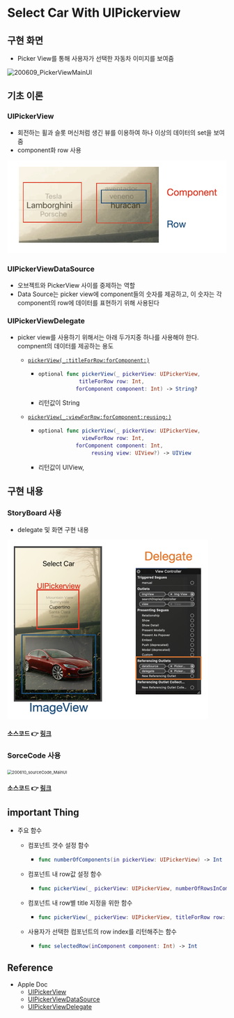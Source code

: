 # Select Car With UIPickerview

## 구현 화면

- Picker View를 통해 사용자가 선택한 자동차 이미지를 보여줌

![200609_PickerViewMainUI](../image/200609_PickerViewMainUI.gif)

## 기초 이론

### UIPickerView

- 회전하는 휠과 슬롯 머신처럼 생긴 뷰를 이용하여 하나 이상의 데이터의 set을 보여줌
- component화 row 사용

![200610_component&row1](../image/200610_component&row1.png)



### UIPickerViewDataSource

- 오브젝트와 PickerView 사이를 중제하는 역할
- Data Source는 picker view에 component들의 숫자를 제공하고, 이 숫자는 각 component의 row에 데이터를 표현하기 위해 사용된다

### UIPickerViewDelegate

- picker view를 사용하기 위해서는 아래 두가지중 하나를 사용해야 한다. compnent의 데이터를 제공하는 용도

  - [`pickerView(_:titleForRow:forComponent:)`](https://developer.apple.com/documentation/uikit/uipickerviewdelegate/1614384-pickerview)

    - ```swift
      optional func pickerView(_ pickerView: UIPickerView, 
                   titleForRow row: Int, 
                  forComponent component: Int) -> String?
      ```

    - 리턴값이 String 

  - [`pickerView(_:viewForRow:forComponent:reusing:)`](https://developer.apple.com/documentation/uikit/uipickerviewdelegate/1614389-pickerview)

    - ```swift
      optional func pickerView(_ pickerView: UIPickerView, 
                    viewForRow row: Int, 
                  forComponent component: Int, 
                       reusing view: UIView?) -> UIView
      ```

    - 리턴값이 UIView,  

  

## 구현 내용

### StoryBoard 사용

- delegate 및 화면 구현 내용

<img src="../image/200610_UIPickerView_StoryBoard.png" alt="200610_UIPickerView_StoryBoard" style="zoom:50%;" />

#### 소스코드 :point_right: [링크](../sourceCode/SelectCar)

### SorceCode 사용

<img src="/Users/kimkwangsoo/Document/dev/MyStudyRoom/Make12App/image/200610_sourceCode_MainUI.gif" alt="200610_sourceCode_MainUI" style="zoom:67%;" />

#### 소스코드 :point_right: [링크](../sourceCode/SelectCar_Code)

## important Thing

- 주요 함수

  - 컴포넌트 갯수 설정 함수

    - ```swift
      func numberOfComponents(in pickerView: UIPickerView) -> Int 
      ```

  - 컴포넌트 내 row값 설정 함수

    - ```swift
      func pickerView(_ pickerView: UIPickerView, numberOfRowsInComponent component: Int) -> Int
      ```

  - 컴포넌트 내 row별 title 지정을 위한 함수

    - ```swift
      func pickerView(_ pickerView: UIPickerView, titleForRow row: Int, forComponent component: Int) -> String?
      ```

  - 사용자가 선택한 컴포넌트의  row index를 리턴해주는 함수

    - ```swift
      func selectedRow(inComponent component: Int) -> Int
      ```

## Reference

- Apple Doc
  - [UIPickerView](https://developer.apple.com/documentation/uikit/uipickerview)
  - [UIPickerViewDataSource](https://developer.apple.com/documentation/uikit/uipickerviewdatasource)
  - [UIPickerViewDelegate](https://developer.apple.com/documentation/uikit/uipickerviewdelegate)
